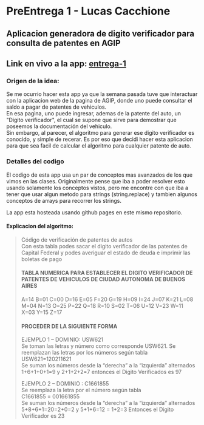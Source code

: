 # PreEntrega 1 - Lucas Cacchione

## Aplicacion generadora de digito verificador para consulta de patentes en AGIP

## Link en vivo a la app: [entrega-1](https://lab.cacho.tech/entrega-1/index.html)

### Origen de la idea:
Se me ocurrio hacer esta app ya que la semana pasada tuve que interactuar con la aplicacion web de la pagina de AGIP, donde uno puede consultar el saldo a pagar de patentes de vehiculos.  
En esa pagina, uno puede ingresar, ademas de la patente del auto, un "Digito verificador", el cual se supone que sirve para demostrar que poseemos la documentación del vehiculo.  
Sin embargo, al parecer, el algoritmo para generar ese digito verificador es conocido, y simple de recerar. Es por eso que decidi hacer esta aplicacion para que sea facil de calcular el algoritmo para cualquier patente de auto.  

### Detalles del codigo
El codigo de esta app usa un par de conceptos mas avanzados de los que vimos en las clases. Originalmente pense que iba a poder resolver esto usando solamente los conceptos vistos, pero me encontre con que iba a tener que usar algun metodo para strings (string.replace) y tambien algunos conceptos de arrays para recorrer los strings.

La app esta hosteada usando github pages en este mismo repositorio.

#### Explicacion del algoritmo:

> Código de verificación de patentes de autos  
> Con esta tabla podes sacar el digito verificador de las patentes de Capital Federal y podes averiguar el estado de deuda e imprimir las boletas de pago
>
> #### TABLA NUMERICA PARA ESTABLECER EL DIGITO VERIFICADOR DE PATENTES DE VEHICULOS DE CIUDAD AUTONOMA DE BUENOS AIRES
> 
> A=14 B=01 C=00 D=16 E=05 F=20 G=19 H=09 I=24 J=07 K=21 L=08 M=04 N=13 O=25 P=22 Q=18 R=10 S=02 T=06 U=12 V=23 W=11 X=03 Y=15 Z=17
>
> #### PROCEDER DE LA SIGUIENTE FORMA
> EJEMPLO 1 – DOMINIO: USW621  
>   Se toman las letras y número como corresponde USW621. Se reemplazan las letras por los números según tabla  
>   USW621=120211621  
>   Se suman los números desde la “derecha” a la “izquierda” alternados 1+6+1+0+1=9 y 2+1+2+2=7 entonces el Digito Verificados es 97
> 
> EJEMPLO 2 – DOMINIO : C1661855  
>   Se reemplaza la letra por el número según tabla  
>   C1661855 = 001661855  
>   Se suman los números desde la “derecha” a la “izquierda” alternados 5+8+6+1=20=2+0=2 y 5+1+6=12 = 1+2=3 Entonces el Digito Verificador es 23  
